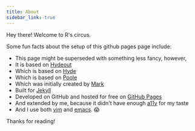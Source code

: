 ```yaml
---
title: About
sidebar_link: true
---
```


<p class="message">
  Hey there! Welcome to R's circus.
</p>

Some fun facts about the setup of this github pages page include:

-   This page might be superseded with something less fancy, however,
-   It is based on [Hydeout](https://fongandrew.github.io/hydeout/)
-   Which is based on [Hyde](https://github.com/poole/hyde)
-   Which is based on [Poole](http://getpoole.com/)
-   Which was initially created by [Mark](https://twitter.com/mdo)
-   Built for [Jekyll](http://jekyllrb.com)
-   Developed on GitHub and hosted for free on [GitHub Pages](https://pages.github.com)
-   And extended by me, because it didn't have enough [a11y](https://en.wikipedia.org/wiki/a11y) for my taste
-   And I use both [vim](https://www.vim.org/) and [emacs](https://www.gnu.org/software/emacs/). 😱

Thanks for reading!
